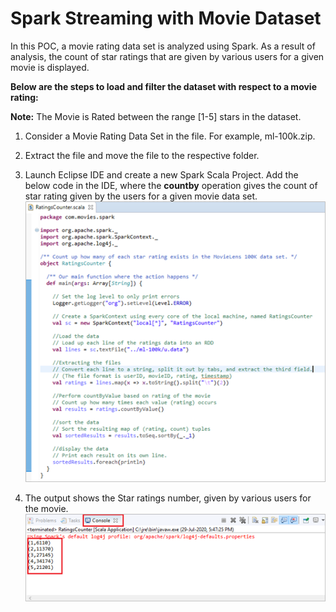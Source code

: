 # Spark Streaming with Movie Dataset


In this POC, a movie rating data set is analyzed using Spark. As a result of analysis, the count of star ratings that are given by various users for a given movie is displayed.

**Below are the steps to load and filter the dataset with respect to a movie rating:**

   **Note:** The Movie is Rated between the range [1-5] stars in the dataset.

  1.	Consider a Movie Rating Data Set in the file. For example, ml-100k.zip.

  2.	Extract the file and move the file to the respective folder.

  3.	Launch Eclipse IDE and create a new Spark Scala Project. Add the below code in the IDE, where the **countby** operation gives the count of star rating given by the users for a given movie data set.
    ![Alt text](https://github.com/Protontech-1803/DataScience/blob/master/SparkStreaming/RatingsCounter.png)
   
  4.	The output shows the Star ratings number, given by various users for the movie.
    ![Alt text](https://github.com/Protontech-1803/DataScience/blob/master/SparkStreaming/OutPut.png)
